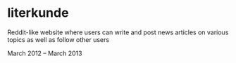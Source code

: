 # literkunde
Reddit-like website where users can write and post news articles on various topics as well as follow other users

March 2012 – March 2013
